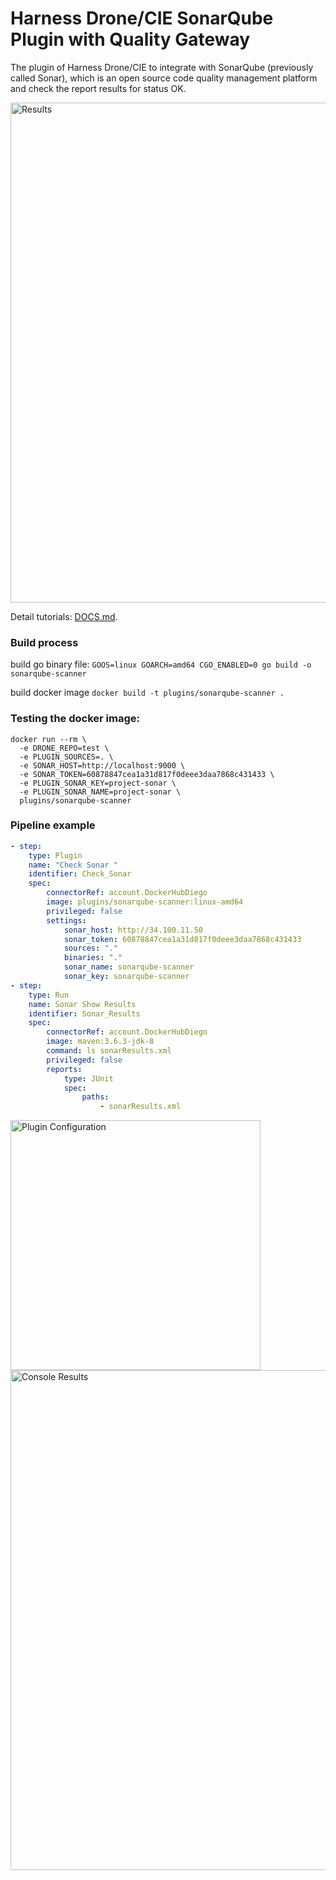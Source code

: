 # Harness Drone/CIE SonarQube Plugin with Quality Gateway

The plugin of Harness Drone/CIE to integrate with SonarQube (previously called Sonar), which is an open source code quality management platform and check the report results for status OK.

<img src="https://github.com/drone-plugins/sonarqube-scanner/blob/main/SonarResult.png" alt="Results" width="800"/>


Detail tutorials: [DOCS.md](DOCS.md).

### Build process
build go binary file: 
`GOOS=linux GOARCH=amd64 CGO_ENABLED=0 go build -o sonarqube-scanner`

build docker image
`docker build -t plugins/sonarqube-scanner .`


### Testing the docker image:
```commandline
docker run --rm \
  -e DRONE_REPO=test \
  -e PLUGIN_SOURCES=. \
  -e SONAR_HOST=http://localhost:9000 \
  -e SONAR_TOKEN=60878847cea1a31d817f0deee3daa7868c431433 \
  -e PLUGIN_SONAR_KEY=project-sonar \
  -e PLUGIN_SONAR_NAME=project-sonar \
  plugins/sonarqube-scanner
```

### Pipeline example
```yaml
- step:
    type: Plugin
    name: "Check Sonar "
    identifier: Check_Sonar
    spec:
        connectorRef: account.DockerHubDiego
        image: plugins/sonarqube-scanner:linux-amd64
        privileged: false
        settings:
            sonar_host: http://34.100.11.50
            sonar_token: 60878847cea1a31d817f0deee3daa7868c431433
            sources: "."
            binaries: "."
            sonar_name: sonarqube-scanner
            sonar_key: sonarqube-scanner
- step:
    type: Run
    name: Sonar Show Results
    identifier: Sonar_Results
    spec:
        connectorRef: account.DockerHubDiego
        image: maven:3.6.3-jdk-8
        command: ls sonarResults.xml
        privileged: false
        reports:
            type: JUnit
            spec:
                paths:
                    - sonarResults.xml
```

<img src="https://github.com/drone-plugins/sonarqube-scanner/blob/main/Sonar-CIE.png" alt="Plugin Configuration" width="400"/>

<img src="https://github.com/drone-plugins/sonarqube-scanner/blob/main/SonarResultConsole.png" alt="Console Results" width="800"/>
